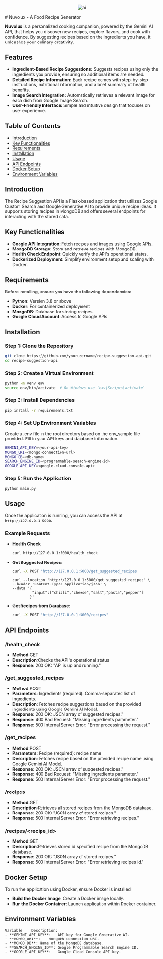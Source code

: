 <p align="center">
  <picture>
<img alt = "ai"src="" />
</picture>
</p>
# Nuvolux - A Food Recipe Generator

**Nuvolux** is a personalized cooking companion, powered by the Gemini AI API, that helps you discover new recipes, explore flavors, and cook with confidence. By suggesting recipes based on the ingredients you have, it unleashes your culinary creativity. 

## Features

- **Ingredient-Based Recipe Suggestions:** Suggests recipes using only the ingredients you provide, ensuring no additional items are needed.
- **Detailed Recipe Information:** Each recipe comes with step-by-step instructions, nutritional information, and a brief summary of health benefits.
- **Image Search Integration:** Automatically retrieves a relevant image for each dish from Google Image Search.
- **User-Friendly Interface:** Simple and intuitive design that focuses on user experience.

## Table of Contents

- [Introduction](#introduction)
- [Key Functionalities](#Key-Functionalities)
- [Requirements](#requirements)
- [Installation](#installation)
- [Usage](#usage)
- [API Endpoints](#api-endpoints)
- [Docker Setup](#docker-setup)
- [Environment Variables](#environment-variables)


## Introduction

The Recipe Suggestion API is a Flask-based application that utilizes Google Custom Search and Google Generative AI to provide unique recipe ideas. It supports storing recipes in MongoDB and offers several endpoints for interacting with the stored data.

## Key Functionalities

- **Google API Integration**: Fetch recipes and images using Google APIs.
- **MongoDB Storage**: Store and retrieve recipes with MongoDB.
- **Health Check Endpoint**: Quickly verify the API's operational status.
- **Dockerized Deployment**: Simplify environment setup and scaling with Docker.

## Requirements

Before installing, ensure you have the following dependencies:

- **Python**: Version 3.8 or above
- **Docker**: For containerized deployment
- **MongoDB**: Database for storing recipes
- **Google Cloud Account**: Access to Google APIs

## Installation

### Step 1: Clone the Repository

```bash
git clone https://github.com/yourusername/recipe-suggestion-api.git
cd recipe-suggestion-api
```

### Step 2: Create a Virtual Environment

```bash
python -m venv env
source env/bin/activate  # On Windows use `env\Scripts\activate`
```

### Step 3: Install Dependencies

```bash
pip install -r requirements.txt
```

### Step 4: Set Up Environment Variables

Create a .env file in the root directory based on the env_sample file provided. Fill in your API keys and database information.

```bash
GEMINI_API_KEY=<your-api-key>
MONGO_URI=<mongo-connection-url>
MONGO_DB=<db-name>
SEARCH_ENGINE_ID=<programmable-search-engine-id>
GOOGLE_API_KEY=<google-cloud-console-api>
```

### Step 5: Run the Application

```bash
python main.py
```

## Usage

Once the application is running, you can access the API at `http://127.0.0.1:5000`.

### Example Requests

- **Health Check**:
  ```bash
  curl http://127.0.0.1:5000/health_check
  ```
- **Get Suggested Recipes**:
  ```bash
  curl -X POST "http://127.0.0.1:5000/get_suggested_recipes
  ```
  ```
  curl --location 'http://127.0.0.1:5000/get_suggested_recipes' \
  --header 'Content-Type: application/json' \
  --data '{
           "input":["chilli","cheese","salt","pasta","pepper"]
          }'
  ```
- **Get Recipes from Database**:
  ```bash
  curl -X POST "http://127.0.0.1:5000/recipes"
  ```

## API Endpoints

### /health_check
- **Method**:GET
- **Description**:Checks the API's operational status
- **Response**: 200 OK: "API is up and running."

### /get_suggested_recipes
- **Method**:POST
- **Parameters**: Ingredients (required): Comma-separated list of ingredients.
- **Description**: Fetches recipe suggestions based on the provided ingredients using Google Gemini AI Model.
- **Response**: 200 OK: JSON array of suggested recipes."
- **Response**: 400 Bad Request: "Missing ingredients parameter."
- **Response**: 500 Internal Server Error: "Error processing the request."

### /get_recipes
- **Method**:POST
- **Parameters**: Recipe (required): recipe name
- **Description**: Fetches recipe based on the provided recipe name using Google Gemini AI Model.
- **Response**: 200 OK: JSON array of suggested recipes."
- **Response**: 400 Bad Request: "Missing ingredients parameter."
- **Response**: 500 Internal Server Error: "Error processing the request."

### /recipes
- **Method**:GET
- **Description**:Retrieves all stored recipes from the MongoDB database.
- **Response**: 200 OK: "JSON array of stored recipes."
- **Response**: 500 Internal Server Error: "Error retrieving recipes."

### /recipes/<recipe_id>
- **Method**:GET
- **Description**:Retrieves stored id specified recipe from the MongoDB database.
- **Response**: 200 OK: "JSON array of stored recipes."
- **Response**: 500 Internal Server Error: "Error retrieving recipes id."

## Docker Setup

To run the application using Docker, ensure Docker is installed

- **Build the Docker Image**: Create a Docker image locally.
- **Run the Docker Container**: Launch application within Docker container.

## Environment Variables
```
Variable	Description:
- **GEMINI_API_KEY**:	API key for Google Generative AI.
- **MONGO_URI**:	MongoDB connection URI.
- **MONGO_DB**:	Name of the MongoDB database.
- **SEARCH_ENGINE_ID**:	Google Programmable Search Engine ID.
- **GOOGLE_API_KEY**:	Google Cloud Console API key.
```
